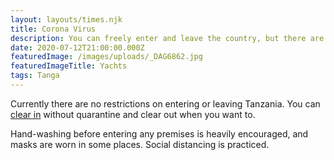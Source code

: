 ```yaml
---
layout: layouts/times.njk
title: Corona Virus
description: You can freely enter and leave the country, but there are some restrictions.
date: 2020-07-12T21:00:00.000Z
featuredImage: /images/uploads/_DAG6862.jpg
featuredImageTitle: Yachts
tags: Tanga
---
```


Currently there are no restrictions on entering or leaving Tanzania. You can [clear in](/clearing-in/) without quarantine and clear out when you want to.

Hand-washing before entering any premises is heavily encouraged, and masks are worn in some places. Social distancing is practiced.